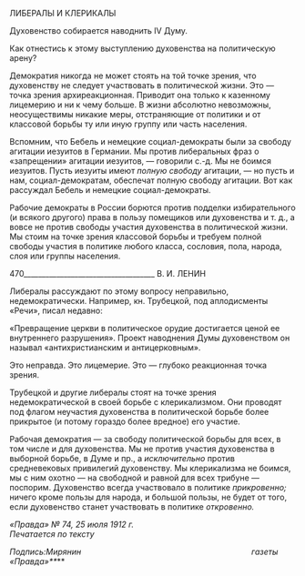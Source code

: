 ЛИБЕРАЛЫ И КЛЕРИКАЛЫ

Духовенство собирается наводнить IV Думу.

Как отнестись к этому выступлению духовенства на политическую арену?

Демократия никогда не может стоять на той точке зрения, что духовенству не следу­ет участвовать в политической жизни. Это — точка зрения архиреакционная. Приводит она только к казенному лицемерию и ни к чему больше. В жизни абсолютно невозмож­ны, неосуществимы никакие меры, отстраняющие от политики и от классовой борьбы ту или иную группу или часть населения.

Вспомним, что Бебель и немецкие социал-демократы были за свободу агитации ие­зуитов в Германии. Мы против либеральных фраз о «запрещении» агитации иезуитов, — говорили с.-д. Мы не боимся иезуитов. Пусть иезуиты имеют _полную свободу_ агита­ции, — но пусть и нам, социал-демократам, обеспечат полную свободу агитации. Вот как рассуждал Бебель и немецкие социал-демократы.

Рабочие демократы в России борются против подделки избирательного (и всякого другого) права в пользу помещиков или духовенства и т. д., а вовсе не против свободы участия духовенства в политической жизни. Мы стоим на точке зрения классовой борьбы и требуем полной свободы участия в политике любого класса, сословия, пола, народа, слоя или группы населения.

  

470____________________________________ В. И. ЛЕНИН

Либералы рассуждают по этому вопросу неправильно, недемократически. Например, кн. Трубецкой, под аплодисменты «Речи», писал недавно:

«Превращение церкви в политическое орудие достигается ценой ее внутреннего раз­рушения». Проект наводнения Думы духовенством он называл «антихристианским и антицерковным».

Это неправда. Это лицемерие. Это — глубоко реакционная точка зрения.

Трубецкой и другие либералы стоят на точке зрения недемократической в своей борьбе с клерикализмом. Они проводят под флагом неучастия духовенства в политиче­ской борьбе более прикрытое (и потому гораздо более вредное) его участие.

Рабочая демократия — за свободу политической борьбы для всех, в том числе и для духовенства. Мы не против участия духовенства в выборной борьбе, в Думе и пр., а _ис­ключительно_ против средневековых привилегий духовенству. Мы клерикализма не бо­имся, мы с ним охотно — на свободной и равной для всех трибуне — поспорим. Духо­венство всегда участвовало в политике _прикровенно;_ ничего кроме пользы для народа, и большой пользы, не будет от того, если духовенство станет участвовать в политике _откровенно._

_«Правда» № 74, 25 июля 1912 г.                                                             Печатается по тексту_

_Подпись:Мирянин_                                                                            _газеты «Правда»**_**